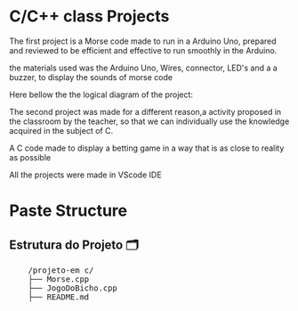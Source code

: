 # C/C++ class Projects 

The first project is a Morse code made to run in a Arduino Uno, prepared and reviewed to be efficient and effective to run smoothly in the Arduino.

the materials used was the Arduino Uno, Wires, connector, LED's and a a buzzer, to display the sounds of morse code

Here bellow the the logical diagram of the project:

The second project was made for a different reason,a activity proposed in the classroom by the teacher, so that we can individually use the knowledge acquired in the subject of C.

A C code made to display a betting game in a way that is as close to reality as possible 

All the projects were made in VScode IDE
# Paste Structure
 <h2>Estrutura do Projeto 🗂️</h2>
    <pre>
    /projeto-em c/
    ├── Morse.cpp      
    ├── JogoDoBicho.cpp
    ├── README.md       
    </pre>
